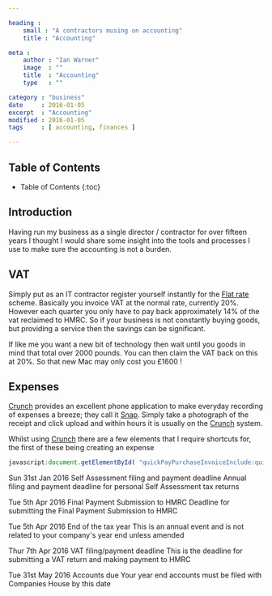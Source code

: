 ```yaml
---

heading :
    small : "A contractors musing on accounting"
    title : "Accounting"

meta :
    author : "Ian Warner"
    image  : ""
    title  : "Accounting"
    type   : ""

category : "business"
date     : 2016-01-05
excerpt  : "Accounting"
modified : 2016-01-05
tags     : [ accounting, finances ]

---
```


## Table of Contents
* Table of Contents
{:toc}

## Introduction

Having run my business as a single director / contractor for over fifteen years I
thought I would share some insight into the tools and processes I use to make sure
the accounting is not a burden.

## VAT

Simply put as an IT contractor register yourself instantly for the [Flat rate][]
scheme. Basically you invoice VAT at the normal rate, currently 20%. However each
quarter you only have to pay back approximately 14% of the vat reclaimed to HMRC.
So if your business is not constantly buying goods, but providing a service then
the savings can be significant.

If like me you want a new bit of technology then wait until you goods in mind that
total over 2000 pounds. You can then claim the VAT back on this at 20%. So that
new Mac may only cost you £1600 !

## Expenses

[Crunch][] provides an excellent phone application to make everyday recording of
expenses a breeze; they call it [Snap][]. Simply take a photograph of the receipt
and click upload and within hours it is usually on the [Crunch][] system.



Whilst using [Crunch][] there are a few elements that I require shortcuts for, the
first of these being creating an expense

~~~ JavaScript
javascript:document.getElementById( "quickPayPurchaseInvoiceInclude:quickPayExpenseForm:dateDecorator:sameAsExpenseLink" ).click(); document.getElementById("quickPayPurchaseInvoiceInclude:quickPayExpenseForm:paymentMethodDecorator:paymentMethod").selectedIndex=6;
~~~

[Crunch]:http://www.crunch.co.uk/referrals/?c2c=iw15428d
[Snap]:https://itunes.apple.com/gb/app/snap/id507080414?mt=8
[Flat rate]:https://www.gov.uk/vat-flat-rate-scheme/overview


Sun 31st Jan 2016
Self Assessment filing and payment deadline
Annual filing and payment deadline for personal Self Assessment tax returns

Tue 5th Apr 2016
Final Payment Submission to HMRC
Deadline for submitting the Final Payment Submission to HMRC

Tue 5th Apr 2016
End of the tax year
This is an annual event and is not related to your company's year end unless amended

Thur 7th Apr 2016
VAT filing/payment deadline
This is the deadline for submitting a VAT return and making payment to HMRC

Tue 31st May 2016
Accounts due
Your year end accounts must be filed with Companies House by this date